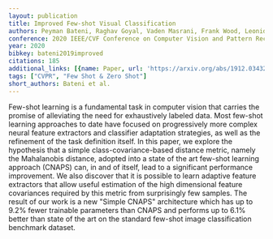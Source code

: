 ```yaml
---
layout: publication
title: Improved Few-shot Visual Classification
authors: Peyman Bateni, Raghav Goyal, Vaden Masrani, Frank Wood, Leonid Sigal
conference: 2020 IEEE/CVF Conference on Computer Vision and Pattern Recognition (CVPR)
year: 2020
bibkey: bateni2019improved
citations: 185
additional_links: [{name: Paper, url: 'https://arxiv.org/abs/1912.03432'}]
tags: ["CVPR", "Few Shot & Zero Shot"]
short_authors: Bateni et al.
---
```

Few-shot learning is a fundamental task in computer vision that carries the
promise of alleviating the need for exhaustively labeled data. Most few-shot
learning approaches to date have focused on progressively more complex neural
feature extractors and classifier adaptation strategies, as well as the
refinement of the task definition itself. In this paper, we explore the
hypothesis that a simple class-covariance-based distance metric, namely the
Mahalanobis distance, adopted into a state of the art few-shot learning
approach (CNAPS) can, in and of itself, lead to a significant performance
improvement. We also discover that it is possible to learn adaptive feature
extractors that allow useful estimation of the high dimensional feature
covariances required by this metric from surprisingly few samples. The result
of our work is a new "Simple CNAPS" architecture which has up to 9.2% fewer
trainable parameters than CNAPS and performs up to 6.1% better than state of
the art on the standard few-shot image classification benchmark dataset.
